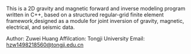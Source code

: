 This is a 2D gravity and magnetic forward and inverse modeling program written in C++, based on a structured regular-grid finite element framework,designed as a module for joint inversion of gravity, magnetic, electrical, and seismic data.​

Author: Zuwei Huang
Affilcation: Tongji University
Email: hzw1498218560@tongji.edu.cn
